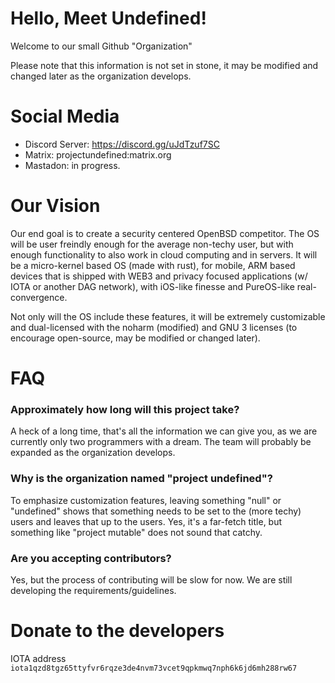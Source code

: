 # Hello, Meet Undefined!

Welcome to our small Github "Organization"

Please note that this information is not set in stone, it may be modified and changed later as the organization develops. 

# Social Media

- Discord Server: https://discord.gg/uJdTzuf7SC
- Matrix: projectundefined:matrix.org
- Mastadon: in progress.

# Our Vision

Our end goal is to create a security centered OpenBSD competitor. The OS will be user freindly enough for the average non-techy user, but with enough functionality to also work in cloud computing and in servers. It will be a micro-kernel based OS (made with rust), for mobile, ARM based devices that is shipped with WEB3 and privacy focused applications (w/ IOTA or another DAG network), with iOS-like finesse and PureOS-like real-convergence.

Not only will the OS include these features, it will be extremely customizable and dual-licensed with the noharm (modified) and GNU 3 licenses (to encourage open-source, may be modified or changed later). 

# FAQ 

### Approximately how long will this project take?

A heck of a long time, that's all the information we can give you, as we are currently only two programmers with a dream. The team will probably be expanded as the organization develops. 

### Why is the organization named "project undefined"?

To emphasize customization features, leaving something "null" or "undefined" shows that something needs to be set to the (more techy) users and leaves that up to the users. Yes, it's a far-fetch title, but something like "project mutable" does not sound that catchy. 

### Are you accepting contributors?

Yes, but the process of contributing will be slow for now. We are still developing the requirements/guidelines. 

# Donate to the developers 
IOTA address ```iota1qzd8tgz65ttyfvr6rqze3de4nvm73vcet9qpkmwq7nph6k6jd6mh288rw67```


